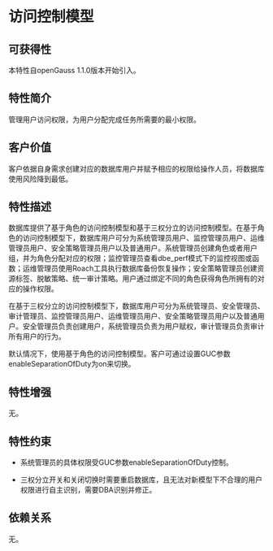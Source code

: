 # 访问控制模型

## 可获得性<a name="section65352835"></a>

本特性自openGauss 1.1.0版本开始引入。

## 特性简介<a name="section51304608"></a>

管理用户访问权限，为用户分配完成任务所需要的最小权限。

## 客户价值<a name="section59088296"></a>

客户依据自身需求创建对应的数据库用户并赋予相应的权限给操作人员，将数据库使用风险降到最低。

## 特性描述<a name="section62032618"></a>

数据库提供了基于角色的访问控制模型和基于三权分立的访问控制模型。在基于角色的访问控制模型下，数据库用户可分为系统管理员用户、监控管理员用户、运维管理员用户、安全策略管理员用户以及普通用户。系统管理员创建角色或者用户组，并为角色分配对应的权限；监控管理员查看dbe\_perf模式下的监控视图或函数；运维管理员使用Roach工具执行数据库备份恢复操作；安全策略管理员创建资源标签、脱敏策略、统一审计策略。用户通过绑定不同的角色获得角色所拥有的对应的操作权限。

在基于三权分立的访问控制模型下，数据库用户可分为系统管理员、安全管理员、审计管理员、监控管理员用户、运维管理员用户、安全策略管理员用户以及普通用户。安全管理员负责创建用户，系统管理员负责为用户赋权，审计管理员负责审计所有用户的行为。

默认情况下，使用基于角色的访问控制模型。客户可通过设置GUC参数enableSeparationOfDuty为on来切换。

## 特性增强<a name="section21422657"></a>

无。

## 特性约束<a name="section06531946143616"></a>

-  系统管理员的具体权限受GUC参数enableSeparationOfDuty控制。

-  三权分立开关和关闭切换时需要重启数据库，且无法对新模型下不合理的用户权限进行自主识别，需要DBA识别并修正。

## 依赖关系<a name="section58586189"></a>

无。


